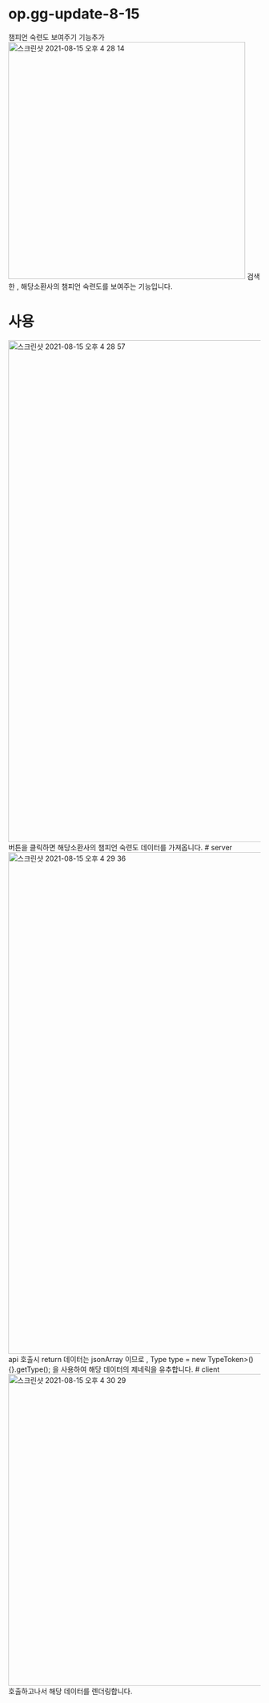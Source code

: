 # op.gg-update-8-15
챔피언 숙련도 보여주기 기능추가
<img width="473" alt="스크린샷 2021-08-15 오후 4 28 14" src="https://user-images.githubusercontent.com/69393030/129470615-67de9661-8109-4f53-9f7b-1b44ebcfdd1b.png">
검색한 , 해당소환사의 챔피언 숙련도를 보여주는 기능입니다.
# 사용 
<img width="1001" alt="스크린샷 2021-08-15 오후 4 28 57" src="https://user-images.githubusercontent.com/69393030/129470637-5a2b71c2-21cd-4b75-87be-f8fe414e8db0.png">
버튼을 클릭하면 해당소환사의 챔피언 숙련도 데이터를 가져옵니다. 
# server 
<img width="1001" alt="스크린샷 2021-08-15 오후 4 29 36" src="https://user-images.githubusercontent.com/69393030/129470657-0f1cb1cd-18e6-4ad5-bebd-7fb02c8830ad.png">
api 호출시 return 데이터는 jsonArray 이므로 , Type type = new TypeToken<List<?>>(){}.getType(); 을 사용하여 해당 데이터의 제네릭을 유추합니다. 
# client 
<img width="622" alt="스크린샷 2021-08-15 오후 4 30 29" src="https://user-images.githubusercontent.com/69393030/129470691-f9c792a1-e027-4188-8064-a74ece4ef26e.png">
호출하고나서 해당 데이터를 렌더링합니다. 
